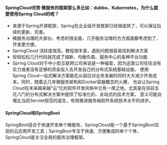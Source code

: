 #### SpringCloud优势 微服务的框架那么多比如：dubbo、Kubernetes，为什么就要使用Spring Cloud的呢？
* 来源于Spring开源框架，Spring在企业级开发框架已经很成熟了，可以保证后续的更新、完善。
* 微服务治理的大家伙，考虑的很全面，几乎服务治理的方方面面都考虑到了，开发更方便。
* SpringCloud 活跃度很高，教程很丰富，遇到问题很容易找到解决方案 
* 轻轻松松几行代码就完成了熔断、均衡负载、服务中心的各种平台功能
* Spring Cloud对于中小型互联网公司来说是一种福音，因为这类公司往往没有实力或者没有足够的资金投入去开发自己的分布式系统基础设施，
使用Spring Cloud一站式解决方案能在从容应对业务发展的同时大大减少开发成本。同时，随着近几年微服务架构和Docker容器概念的火爆，
也会让Spring Cloud在未来越来越“云”化的软件开发风格中立有一席之地，尤其是在目前五花八门的分布式解决方案中提供了标准化的、全站式的技术方案，
意义可能会堪比当前Servlet规范的诞生，有效推进服务端软件系统技术水平的进步。
#### SpringCloud和SpringBoot
SpringBoot适合于快速开发单个微服务，SpringCloud是一个基于SpringBoot实现的云应用开发工具；SpringBoot专注于快速、方便集成的单个个体，SpringCloud是关注全局的服务治理框架。
